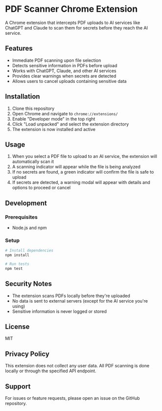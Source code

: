 # PDF Scanner Chrome Extension

A Chrome extension that intercepts PDF uploads to AI services like ChatGPT and Claude to scan them for secrets before they reach the AI service.

## Features

- Immediate PDF scanning upon file selection
- Detects sensitive information in PDFs before upload
- Works with ChatGPT, Claude, and other AI services
- Provides clear warnings when secrets are detected
- Allows users to cancel uploads containing sensitive data

## Installation

1. Clone this repository
2. Open Chrome and navigate to `chrome://extensions/`
3. Enable "Developer mode" in the top right
4. Click "Load unpacked" and select the extension directory
5. The extension is now installed and active

## Usage

1. When you select a PDF file to upload to an AI service, the extension will automatically scan it
2. A scanning indicator will appear while the file is being analyzed
3. If no secrets are found, a green indicator will confirm the file is safe to upload
4. If secrets are detected, a warning modal will appear with details and options to proceed or cancel

## Development

### Prerequisites

- Node.js and npm

### Setup

```bash
# Install dependencies
npm install

# Run tests
npm test
```

## Security Notes

- The extension scans PDFs locally before they're uploaded
- No data is sent to external servers (except for the AI service you're using)
- Sensitive information is never logged or stored

## License

MIT

## Privacy Policy

This extension does not collect any user data. All PDF scanning is done locally or through the specified API endpoint.

## Support

For issues or feature requests, please open an issue on the GitHub repository.
